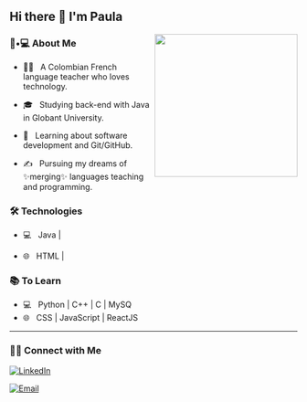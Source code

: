 ## Hi there 👋 I'm Paula

<img align='right' src="https://i.gifer.com/53Bk.gif" width="250">

<h3> 🐺•💻 About Me </h3>



- 👩‍🏫 &nbsp; A Colombian French language teacher who loves technology.

- 🎓 &nbsp; Studying back-end with Java in Globant University.

- 🌱 &nbsp; Learning about software development and Git/GitHub.

- ✍️ &nbsp; Pursuing my dreams of ✨merging✨ languages teaching and programming.


<h3>🛠 Technologies</h3>

- 💻 &nbsp; Java |

- 🌐 &nbsp; HTML | 

<!--

- 🛢 &nbsp; MySQL | MongoDB

- 🔧 &nbsp; Git | Markdown | Selenium | Tidyverse

- 🖥 &nbsp; Illustrator| Photoshop | InDesign

-->

<h3>📚 To Learn</h3>

- 💻 &nbsp; Python | C++ | C | MySQ
- 🌐 &nbsp; CSS | JavaScript | ReactJS

<!--
<hr>
<br/><br/>

[![Shivam's GitHub Stats](https://github-readme-stats.vercel.app/api?username=shivam0110&show_icons=true)](https://github.com/shivam0110)

<br/>

<br/>

<img src="https://github.com/nirala69/nirala69/blob/master/70804f7e25b11f29db904f2fa7b4cd9d.gif" width="350" align='right'>

![Top Langs](https://github-readme-stats.vercel.app/api/top-langs/?username=shivam0110&show_icons=true)

<br><br>

-->

<hr>

<h3> 🤝🏻 Connect with Me </h3>


<p align="center">

<a href="https://www.linkedin.com/in/paag/"><img alt="LinkedIn" src="https://img.shields.io/badge/LinkedIn-Paula%20Arévalo-blue?style=flat-square&logo=linkedin"></a>

<a href="mailto:paag91@gmail.com"><img alt="Email" src="https://img.shields.io/badge/Email-paag91@gmail.com-blue?style=flat-square&logo=gmail"></a>

</p>

<!--

![Visitor count](https://visitor-badge.laobi.icu/badge?page_id=shivam0110.shivam0110)   <img src="https://media.giphy.com/media/dxn6fRlTIShoeBr69N/giphy.gif" width="30">





<hr>
<!--
**alejarevalo/alejarevalo** is a ✨ _special_ ✨ repository because its `README.md` (this file) appears on your GitHub profile.

Here are some ideas to get you started:

- 🔭 I’m currently working on ...
- 🌱 I’m currently learning ...
- 👯 I’m looking to collaborate on ...
- 🤔 I’m looking for help with ...
- 💬 Ask me about ...
- 📫 How to reach me: ...
- 😄 Pronouns: ...
- ⚡ Fun fact: ...
-->
